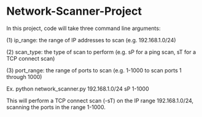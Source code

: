 # Network-Scanner-Project

In this project, code will take three command line arguments:


(1) ip_range: the range of IP addresses to scan (e.g. 192.168.1.0/24)



(2) scan_type: the type of scan to perform (e.g. sP for a ping scan, sT for a TCP connect scan)



(3) port_range: the range of ports to scan (e.g. 1-1000 to scan ports 1 through 1000)


Ex.     python network_scanner.py 192.168.1.0/24 sP 1-1000




This will perform a TCP connect scan (-sT) on the IP range 192.168.1.0/24, scanning the ports in the range 1-1000.
